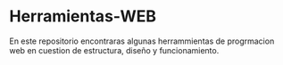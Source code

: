 # Herramientas-WEB
 En este repositorio encontraras algunas herrammientas de progrmacion web en cuestion de estructura, diseño y funcionamiento.
